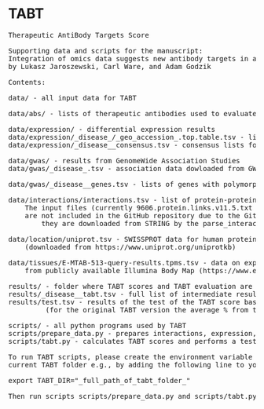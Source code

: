 # TABT

<pre>
Therapeutic AntiBody Targets Score

Supporting data and scripts for the manuscript:
Integration of omics data suggests new antibody targets in autoimmune diseases
by Lukasz Jaroszewski, Carl Ware, and Adam Godzik

Contents:

data/ - all input data for TABT

data/abs/ - lists of therapeutic antibodies used to evaluate accuracy of TABT

data/expression/ - differential expression results
data/expression/_disease_/_geo_accession_.top.table.tsv - limma results for individual GEO series
data/expression/_disease__consensus.tsv - consensus lists for differential expression

data/gwas/ - results from GenomeWide Association Studies
data/gwas/_disease_.tsv - association data dowloaded from GWAS catalog https://www.ebi.ac.uk/gwas/

data/gwas/_disease__genes.tsv - lists of genes with polymorphisms strongly associated with a disease (p-value < 1e-20)

data/interactions/interactions.tsv - list of protein-protein interactions prepared based on data from the STRING database.
	The input files (currently 9606.protein.links.v11.5.txt and 9606.protein.aliases.v11.5.txt)
	are not included in the GitHub repository due to the GitHub's size limits -
        they are downloaded from STRING by the parse_interactions.py script instead.

data/location/uniprot.tsv - SWISSPROT data for human proteins
	(downloaded from https://www.uniprot.org/uniprotkb) 

data/tissues/E-MTAB-513-query-results.tpms.tsv - data on expression in human tissues
	from publicly available Illumina Body Map (https://www.ebi.ac.uk/gxa/experiments/E-MTAB-513/Results)

results/ - folder where TABT scores and TABT evaluation are saved
results/_disease__tabt.tsv - full list of intermediate results, TABT score and ranking for _disease_
results/test.tsv - results of the test of the TABT score based on rankings of verified antibody targets for ibd,pso,ra and sle
         (for the original TABT version the average % from top for ibd,pso,ra,sle should be 1.08)

scripts/ - all python programs used by TABT
scripts/prepare_data.py - prepares interactions, expression, and GWAS data used by TABT
scripts/tabt.py - calculates TABT scores and performs a test using targets of approved therapeutic antibodies

To run TABT scripts, please create the environment variable TABT_DIR containing the name of the
current TABT folder e.g., by adding the following line to your .bashrc in your home folder:

export TABT_DIR="_full_path_of_tabt_folder_"

Then run scripts scripts/prepare_data.py and scripts/tabt.py

</pre>

